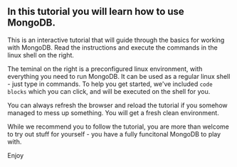 ## In this tutorial you will learn how to use MongoDB. 

This is an interactive tutorial that will guide through the basics for working with MongoDB.
Read the instructions and execute the commands in the linux shell on the right.

The teminal on the right is a preconfigured linux environment, with everything you need to run MongoDB.
It can be used as a regular linux shell - just type in commands.
To help you get started, we've included `code blocks` which you can click, and will be executed on the shell for you.

You can always refresh the browser and reload the tutorial if you somehow managed to mess up something. You will get a fresh clean environment.

While we recommend you to follow the tutorial, you are more than welcome to try out stuff for yourself - you have a fully
funcitonal MongoDB to play with.


Enjoy 
